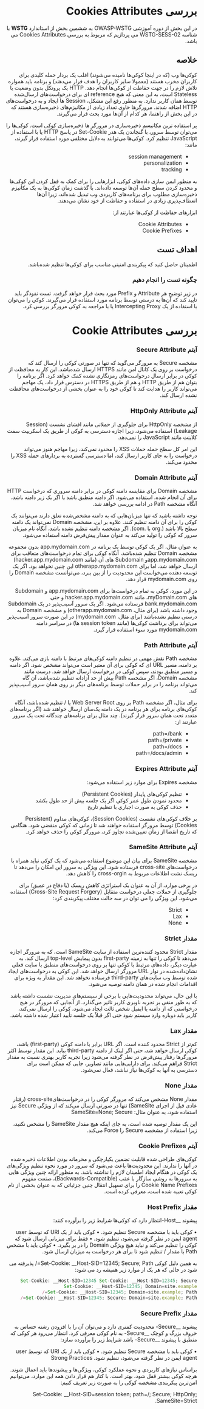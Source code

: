 <div dir="rtl">
    
# بررسی Cookies Attributes
    

در این بخش از دوره آموزشی OWASP-WSTG به ششمین بخش از استاندارد **WSTG** با شناسه WSTG-SESS-02 می پردازیم که مربوط به بررسی Cookies Attributes می باشد.
    
## خلاصه

کوکی‌ها وب (‏که در اینجا کوکی‌ها نامیده می‌شوند) ‏اغلب یک بردار حمله کلیدی برای کاربران مخرب هستند (‏معمولا سایر کاربران را هدف قرار می‌دهند) ‏و برنامه باید همواره تلاش لازم را در جهت حفاظت از کوکی‌ها انجام دهد.
HTTP یک پروتکل بدون وضعیت یا Stateless است، به این معنی که هیچ reference ای برای درخواست‌های ارسال‌شده توسط همان کاربر ندارد. به منظور رفع این مشکل، Session ها ایجاد و به درخواست‌های HTTP اضافه شدند. مرورگرها حاوی تعداد زیادی از مکانیزم‌های ذخیره‌سازی هستند که در این بخش از راهنما، هر کدام از آن‌ها مورد بحث قرار می‌گیرند.

پر استفاده ترین مکانیسم ذخیره‌سازی در مرورگر ها ذخیره‌سازی کوکی است. کوکی‌ها را می‌توان توسط سرور، با گنجاندن یک هدر Set-Cookie در پاسخ HTTP یا با استفاده از JavaScript تنظیم کرد. کوکی‌ها می‌توانند به دلایل مختلفی مورد استفاده قرار گیرند، مانند:

* session management
* personalization
* tracking

به منظور ایمن سازی داده‌های کوکی، ابزارهایی را برای کمک به قفل کردن این کوکی‌ها و محدود کردن سطح حمله آن‌ها توسعه داده‌اند. با گذشت زمان کوکی‌ها به یک مکانیزم ذخیره‌سازی مطلوب برای برنامه‌های کاربردی وب تبدیل شده‌اند، زیرا آن‌ها انعطاف‌پذیری زیادی در استفاده و حفاظت از خود نشان می‌دهند.

ابزارهای حفاظت از کوکی‌ها عبارتند از:

* Cookie Attributes
* Cookie Prefixes
## اهداف تست

اطمینان حاصل کنید که پیکربندی امنیتی مناسب برای کوکی‌ها تنظیم شده‌باشد.
    
### چگونه تست را انجام دهیم

در زیر توضیح هر Attribute و Prefix مورد بحث قرار خواهد گرفت. تست نفوذگر باید تایید کند که آن‌ها به درستی توسط برنامه مورد استفاده قرار می‌گیرند. کوکی را می‌توان با استفاده از یک Intercepting Proxy یا با مراجعه به کوکی مرورگر بررسی کرد.
    
# بررسی Cookie Attributes

   ### آیتم Secure Attribute

مشخصه Secure به مرورگر می‌گوید که تنها در صورتی کوکی را ارسال کند که درخواست بر روی یک کانال امن مانند HTTPS ارسال شده‌باشد. این کار به محافظت از کوکی در برابر ارسال درخواست‌های رمزنگاری نشده کمک خواهد کرد. اگر برنامه را بتوان هم از طریق HTTP و هم از طریق HTTPS در دسترس قرار داد، یک مهاجم می‌تواند کاربر را هدایت کند تا کوکی خود را به عنوان بخشی از درخواست‌های محافظت نشده ارسال کند.

   ### آیتم HttpOnly Attribute

از مشخصه HttpOnly برای جلوگیری از حملاتی مانند افشای نشست (Session Leakage) استفاده می‌شود، زیرا اجازه دسترسی به کوکی از طریق یک اسکریپت سمت کلاینت مانند JavaScript را نمی‌دهد.

این امر کل سطح حمله حملات XSS را محدود نمی‌کند، زیرا مهاجم هنوز می‌تواند درخواست را به جای کاربر ارسال کند، اما دسترسی گسترده به بردارهای حمله XSS را محدود می‌کند.

### آیتم Domain Attribute

مشخصه Domain برای مقایسه دامنه کوکی در برابر دامنه سروری که درخواست HTTP برای آن انجام شده، استفاده می‌شود. اگر دامنه منطبق باشد یا اگر یک زیر دامنه باشد، آنگاه مشخصه Path در ادامه بررسی خواهد شد.

توجه داشته باشید که تنها میزبان‌هایی که به دامنه مشخص‌شده تعلق دارند می‌توانند یک کوکی را برای آن دامنه تنظیم کنند. علاوه بر این، مشخصه Domain نمی‌تواند یک دامنه سطح بالا باشد (‏.org یا .com). اگر مشخصه دامنه تنظیم نشده باشد، آنگاه نام میزبان سرور که کوکی را تولید می‌کند به عنوان مقدار پیش‌فرض دامنه استفاده می‌شود.

به عنوان مثال، اگر یک کوکی توسط یک برنامه در app.mydomain.com بدون مجموعه مشخصه Domain تنظیم شده‌باشد، آنگاه کوکی برای تمام درخواست‌های متعاقب برای app.mydomain.comو Subdomain های آن (مانند hacker.app.mydomain.com) ارسال خواهد شد، اما برای otherapp.mydomain.com این چنین نخواهد بود. اگر یک توسعه دهنده می‌خواست این محدودیت را از بین ببرد، می‌توانست مشخصه Domain را روی mydomain.com قرار دهد.

در این مورد، کوکی به تمام درخواست‌ها برای app.mydomain.com و Subdomain ‌های myDomain.com، مانند hacker.app.mydomain.com و حتی bank.mydomain.com فرستاده می‌شود. اگر یک سرور آسیب‌پذیر در یک Subdomain وجود داشته باشد (‏برای مثال، otherapp.mydomain.com)‏ و مشخصه Domain به درستی تنظیم نشده‌باشد (برای مثال، mydomain.com) در این صورت سرور آسیب‌پذیر می‌تواند برای برداشت کوکی‌ها (‏مانند session token ها)‏ در سراسر دامنه mydomain.com مورد سوء استفاده قرار گیرد.
    
### آیتم Path Attribute
    
مشخصه Path نقش مهمی در تنظیم دامنه کوکی‌های مرتبط با دامنه بازی می‌کند. علاوه بر دامنه، مسیر URL ای که کوکی برای آن معتبر است می‌تواند مشخص شود. اگر دامنه و مسیر منطبق بودند، سپس کوکی در درخواست ارسال خواهد شد. درست مانند مشخصه Domain، اگر مشخصه Path بیش از حد آزادانه تنظیم شده‌باشد، آن گاه می‌تواند برنامه را در برابر حملات توسط برنامه‌های دیگر بر روی همان سرور آسیب‌پذیر کند.

برای مثال، اگر مشخصه Path بر روی Web Server Root یا / تنظیم شده‌باشد، آنگاه کوکی‌های برنامه برای هر برنامه در یک دامنه یک‌سان ارسال خواهند شد (‏اگر برنامه‌های متعدد تحت همان سرور قرار گیرند)‏. چند مثال برای برنامه‌های چندگانه تحت یک سرور عبارتند از:

* path=/bank
* path=/private
* path=/docs
* path=/docs/admin
    
### آیتم Expires Attribute

مشخصه Expires برای موارد زیر استفاده می‌شود:

* تنظیم کوکی‌های پایدار (Persistent Cookies)
* محدود نمودن طول عمر کوکی اگر یک جلسه بیش از حد طول بکشد
* حذف کوکی به صورت اجباری با تنظیم تاریخ

بر خلاف کوکی‌های نشست (Session Cookies)، کوکی‌های مداوم (Persistent Cookies) توسط مرورگر استفاده خواهند شد تا زمانی که کوکی منقضی شود. هنگامی که تاریخ انقضا از زمان تعیین‌شده تجاوز کرد، مرورگر کوکی را حذف خواهد کرد.

### آیتم SameSite Attribute

مشخصه SameSite برای بیان این موضوع استفاده می‌شود که یک کوکی نباید همراه با درخواست‌های cross-site فرستاده شود. این ویژگی به سرور این امکان را می‌دهد تا ریسک نشت اطلاعات مربوط به cross-orgin را کاهش دهد.

در برخی موارد، از آن به عنوان یک استراتژی کاهش ریسک (‏یا دفاع در عمیق)‏ برای جلوگیری از حملات جعلی درخواست متقابل (Cross-Site Request Forgery) استفاده می‌شود. این ویژگی را می توان در سه حالت مختلف پیکربندی کرد:

* Strict
* Lax
* None

### مقدار Strict

مقدار Strict محدود کننده‌ترین استفاده از سایت SameSite است، که به مرورگر اجازه می‌دهد تا کوکی را تنها به زمینه first-party بدون پیمایش top-level ارسال کند. به عبارت دیگر، داده‌های مرتبط با کوکی تنها بر روی درخواست‌های منطبق با سایت فعلی نشان‌داده‌شده در نوار URL مرورگر ارسال خواهد شد. این کوکی به درخواست‌های ایجاد شده توسط وب سایت‌های third-party فرستاده نخواهد شد. این مقدار به ویژه برای اقدامات انجام شده در همان دامنه توصیه می‌شود.

با این حال، می‌تواند محدودیت‌هایی با برخی از سیستم‌های مدیریت نشست داشته باشد که به طور منفی بر تجربه ناوبری کاربر تاثیر می‌گذارد. از آنجایی که مرورگر در هیچ درخواستی که از دامنه یا ایمیل شخص ثالث ایجاد می‌شود، کوکی را ارسال نمی‌کند، کاربر باید دوباره وارد سیستم شود حتی اگر قبلاً یک جلسه تأیید اعتبار شده داشته باشد.

### مقدار Lax

کم‌تر از Strict محدود کننده است. اگر URL برابر با دامنه کوکی (‏first-party)‏ باشد، کوکی ارسال خواهد شد، حتی اگر لینک از دامنه third-party بیاید. این مقدار توسط اکثر مرورگرها رفتار پیش‌فرض در نظر گرفته می‌شود زیرا تجربه کاربر بهتری نسبت به مقدار Strict فراهم می‌کند. برای دارایی‌هایی مانند تصاویر، جایی که ممکن است برای دسترسی به آنها به کوکی‌ها نیاز نباشد، فعال نمی‌شود.
### مقدار None

مقدار None مشخص می‌کند که مرورگر کوکی را در درخواست‌هایcross-site (رفتار عادی قبل از اجرای SameSite) تنها در صورتی ارسال می‌کند که از ویژگی Secure نیز استفاده شود، به عنوان مثال: SameSite=None; Secure

این یک مقدار توصیه شده است، به جای اینکه هیچ مقدار SameSite را مشخص نکنید، زیرا استفاده از مشخصه Secure را Force می‌کند.

### آیتم Cookie Prefixes

کوکی‌های طراحی شده قابلیت تضمین یکپارچگی و محرمانه بودن اطلاعات ذخیره شده در آنها را ندارند. این محدودیت‌ها باعث می‌شود که سرور در مورد نحوه تنظیم ویژگی‌های یک کوکی در هنگام ایجاد اطمینان لازم را نداشته باشد. به منظور ارائه چنین ویژگی هایی به سرورها به روشی سازگار با عقب (Backwards-Compatible)، صنعت مفهوم Cookie Name Prefixes را برای تسهیل انتقال چنین جزئیاتی که به عنوان بخشی از نام کوکی تعبیه شده است، معرفی کرده است.

### مقدار Host Prefix

پیشوند __Host-انتظار دارد که کوکی‌ها شرایط زیر را برآورده کنند:

• کوکی باید با مشخصه Secure تنظیم شود.
• کوکی باید از یک URI که توسط user agent ایمن در نظر گرفته می‌شود، تنظیم شود.
• فقط برای میزبانی ارسال شود که کوکی را تنظیم می‌کند و نباید هیچ ویژگی Domain را در بر بگیرد.
• کوکی باید با مشخص Path با مقدار / تنظیم شود تا برای هر درخواست به میزبان ارسال شود.

به همین دلیل کوکی Set-Cookie: __Host-SID=12345; Secure; Path=/ پذیرفته می شود در حالی که هر یک از موارد زیر همیشه رد می شود:

```js
Set-Cookie: __Host-SID=12345 Set-Cookie: __Host-SID=12345; Secure
Set-Cookie: __Host-SID=12345; Domain=site.example
Set-Cookie: __Host-SID=12345; Domain=site.example; Path=/
Set-Cookie: __Host-SID=12345; Secure; Domain=site.example; Path=/
```

### مقدار  Secure Prefix

پیشوند __Secure- محدودیت کمتری دارد و می‌توان آن را با افزودن رشته حساس به حروف بزرگ و کوچک __Secure- به نام کوکی معرفی کرد.
انتظار می‌رود هر کوکی که منطبق با پیشوند __Secure- باشد شرایط زیر را برآورده سازد:

• کوکی باید با مشخصه Secure تنظیم شود.
• کوکی باید از یک URI که توسط user agent ایمن در نظر گرفته می‌شود، تنظیم شود.
Strong Practices

براساس نیازهای کاربردی و نحوه عملکرد کوکی، ویژگی‌ها و پیشوندها باید اعمال شوند. هرچه کوکی بیشتر قفل شود، بهتر است.
با کنار هم قرار دادن همه این موارد، می‌توانیم امن‌ترین پیکربندی مشخصه کوکی را به صورت زیر تعریف کنیم:

Set-Cookie: __Host-SID=session token; path=/; Secure; HttpOnly; SameSite=Strict.
